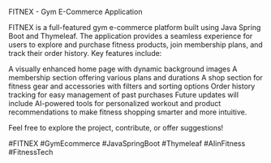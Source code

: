 FITNEX - Gym E-Commerce Application

FITNEX is a full-featured gym e-commerce platform built using Java Spring Boot and Thymeleaf. The application provides a seamless experience for users to explore and purchase fitness products, join membership plans, and track their order history. Key features include:

A visually enhanced home page with dynamic background images
A membership section offering various plans and durations
A shop section for fitness gear and accessories with filters and sorting options
Order history tracking for easy management of past purchases
Future updates will include AI-powered tools for personalized workout and product recommendations to make fitness shopping smarter and more intuitive.

Feel free to explore the project, contribute, or offer suggestions!

#FITNEX #GymEcommerce #JavaSpringBoot #Thymeleaf #AIinFitness #FitnessTech
